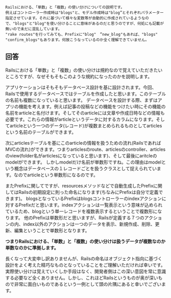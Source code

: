 ```
Railsにおける、「単数」と「複数」の使い分けについての説明です。
例えばコントローラー作成時は"blogs"と、モデル作成時は"blog”とそれぞれパラメーター指定させています。それに基づいて様々な変数等が自動的に作成されているようなので、"blogs"と"blog"を使い分けることに意味があるのだと思うのですが、何処にも記載が無いので未だに混乱しています。
"rake routes"を行ってみても、Prefixに"blog"　”new_blog"もあれば、"blogs" "confirm_blogs"もあります。何故こうなっているのか全く理解できていません。
```

## 回答

Railsにおける「単数」と「複数」の使い分けは規約なので覚えていただきたいところですが、なぜそもそもこのような規約になったのかを説明します。

アプリケーションはそもそもデータベース設計を基に設計されます。今回、Railsで使用するデータベースではテーブルを作成したと思います。このテーブルの名前も複数になっていると思います。
データベースを設計する際、まずはアプリの機能を考えます。例えば記事の投稿などの機能をつけたい時にその機能の名前をarticleと名付けます。そしてそのarticleには文章や作成日時などの情報も必要です。これらの情報がarticleというデータに対するカラムになります。そしてarticleという一つのデータ(レコード)が複数まとめられるものとしてarticlesという名前のテーブルができます。

次にarticlesテーブルを基にこのarticleの情報を扱うための流れ(RailsであればMVCの流れ)ができます。つまりarticlesのroute、articlesのcontroller、articlesのview(folder名がarticlesになっていると思います)、そして最後にaritcleのmodelができます。
しかしmodelだけ名前が単数形ですね。この理由はmodelという概念はデータベースの１レコードごとを扱うクラスとして捉えられています。なのでarticleという単数形になるのです。

またPrefixに関してですが、resourcesメソッドなどで自動生成したPrefixに関してはRailsの初期設定に則った命名になります(ちなみにPrefixは自分で定義できます)。
blogsとなっているPrefixはblogsコントローラーのindexアクションに対するPrefixだと思います。indexアクションは一覧表示という意味が込められているため、blogという単一レコードを複数表示するということで複数形になります。
他のPrefixは単数形だと思いますが、Railsが定義する７つのアクションの内、index以外のアクションは一つのデータを表示、新規作成、削除、更新、編集ということで単数形となります。

**つまりRailsにおける、「単数」と「複数」の使い分けは扱うデータが複数なのか単数なのかに準拠します。**

長くなって大変申し訳ありませんが、Railsの命名はオブジェクト指向に基づく設計をよく考えた精巧なものとなっていることをご理解いただければ幸いです。実際使い分けは覚えていくしか手段はなく、開発者側はこの深い意図を常に意識する必要など全くありません。しかし、これほどRailsというものが奥が深いもので非常に面白いものであるという一例として頭の片隅にあると幸いでございます。
